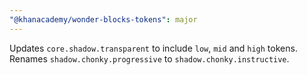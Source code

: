 ```yaml
---
"@khanacademy/wonder-blocks-tokens": major
---
```


Updates `core.shadow.transparent` to include `low`, `mid` and `high` tokens. Renames `shadow.chonky.progressive` to `shadow.chonky.instructive`.
